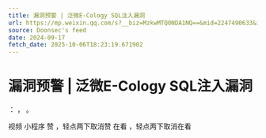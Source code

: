 ```yaml
---
title: 漏洞预警 | 泛微E-Cology SQL注入漏洞
url: https://mp.weixin.qq.com/s?__biz=MzkwMTQ0NDA1NQ==&mid=2247490633&idx=3&sn=d5857d3cf223b7c6f6226d1e64d588e2
source: Doonsec's feed
date: 2024-09-17
fetch_date: 2025-10-06T18:23:19.671902
---
```


# 漏洞预警 | 泛微E-Cology SQL注入漏洞

：
，
。

视频
小程序
赞
，轻点两下取消赞
在看
，轻点两下取消在看